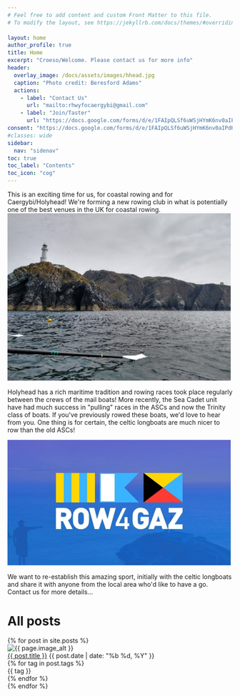 ```yaml
---
# Feel free to add content and custom Front Matter to this file.
# To modify the layout, see https://jekyllrb.com/docs/themes/#overriding-theme-defaults

layout: home
author_profile: true
title: Home
excerpt: "Croeso/Welcome. Please contact us for more info"
header:
  overlay_image: /docs/assets/images/hhead.jpg
  caption: "Photo credit: Beresford Adams"
  actions:
    - label: "Contact Us"
      url: "mailto:rhwyfocaergybi@gmail.com"
    - label: "Join/Taster"
      url: "https://docs.google.com/forms/d/e/1FAIpQLSf6uWSjHYmK6nv0aIPdKx-RXpDN-R-7Iy33QusrgKHnicPHrg/viewform?usp=header"
consent: "https://docs.google.com/forms/d/e/1FAIpQLSf6uWSjHYmK6nv0aIPdKx-RXpDN-R-7Iy33QusrgKHnicPHrg/viewform?usp=header"
#classes: wide
sidebar:
  nav: "sidenav"
toc: true
toc_label: "Contents"
toc_icon: "cog"
---
```

This is an exciting time for us, for coastal rowing and for Caergybi/Holyhead! We're forming a new rowing club in what is potentially one of the best venues in the UK for coastal rowing.
<img src="/docs/assets/images/ynyslawd.jpg" alt="Ynys Lawd" width="500">

Holyhead has a rich maritime tradition and rowing races took place regularly between the crews of the mail boats! More recently, the Sea Cadet unit have had much success in "pulling" races in the ASCs and now the Trinity class of boats. If you've previously rowed these boats, we'd love to hear from you. One thing is for certain, the celtic longboats are much nicer to row than the old ASCs!

<img src="/docs/assets/images/rowforgaz.jpg" alt="Row For Gaz Image" width="500">

We want to re-establish this amazing sport, initially with the celtic longboats and share it with anyone from the local area who'd like to have a go. Contact us for more details...

<h1 class="col-header dark-orange">All posts</h1>
{% for post in site.posts %}
<div class="post-preview">
 <img class="post-preview__left" src="{{ post.image }}" alt="{{ page.image_alt }}">
 <div class="post-preview__right">
   <a class="preview-title" href="{{ post.url }}">{{ post.title }}</a>
   <span>{{ post.date | date: "%b %d, %Y" }}</span>
   <div class="tag-group">
     {% for tag in post.tags %}
       <div class="tag"><span class="tag-text">{{ tag }}</span></div>
     {% endfor %}
   </div>
 </div>
</div>
{% endfor %}